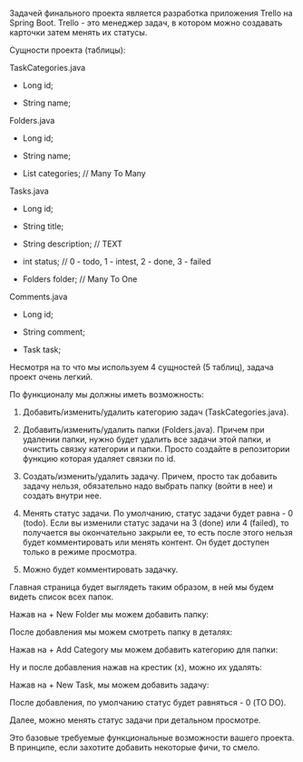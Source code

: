 Задачей финального проекта является разработка приложения Trello на Spring Boot. Trello - это менеджер задач, в котором можно создавать карточки затем менять их статусы. 

Сущности проекта (таблицы):

 

TaskCategories.java

- Long id;

- String name;

 

Folders.java

- Long id;

- String name;

- List<TaskCategories> categories; // Many To Many

 

Tasks.java

- Long id;

- String title;

- String description; // TEXT

- int status; // 0 - todo, 1 - intest, 2 - done, 3 - failed

- Folders folder; // Many To One

 

Comments.java

- Long id;

- String comment;

- Task task;

 

Несмотря на то что мы используем 4 сущностей (5 таблиц), задача проект очень легкий. 

По функционалу мы должны иметь возможность:

 

1. Добавить/изменить/удалить категорию задач (TaskCategories.java).

2. Добавить/изменить/удалить папки (Folders.java). Причем при удалении папки, нужно будет удалить все задачи этой папки, и очистить связку категории и папки. Просто создайте в репозитории функцию которая удаляет связки по id. 

3. Создать/изменить/удалить задачу. Причем, просто так добавить задачу нельзя, обязательно надо выбрать папку (войти в нее) и создать внутри нее. 

4. Менять статус задачи. По умолчанию, статус задачи будет равна - 0 (todo). Если вы изменили статус задачи на 3 (done) или 4 (failed), то получается вы окончательно закрыли ее, то есть после этого нельзя будет комментировать или менять контент. Он будет доступен только в режиме просмотра.

5. Можно будет комментировать задачку.

 

Главная страница будет выглядеть таким образом, в ней мы будем видеть список всех папок.



Нажав на + New Folder мы можем добавить папку:



После добавления мы можем смотреть папку в деталях:



Нажав на + Add Category мы можем добавить категорию для папки:



Ну и после добавления нажав на крестик (x), можно их удалять:



Нажав на + New Task, мы можем добавить задачу:



После добавления, по умолчанию статус будет равняться - 0 (TO DO). 

Далее, можно менять статус задачи при детальном просмотре.

 

Это базовые требуемые функциональные возможности вашего проекта. В принципе, если захотите добавить некоторые фичи, то смело.
